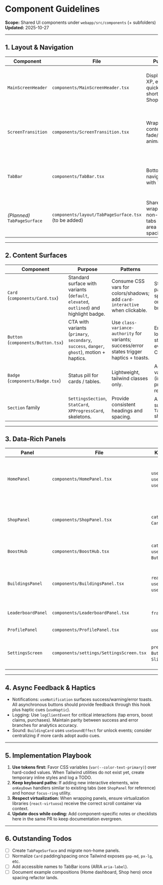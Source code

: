 # Component Guidelines

**Scope:** Shared UI components under `webapp/src/components` (+ subfolders)
**Updated:** 2025-10-27

---

## 1. Layout & Navigation

| Component | File | Purpose | Key Props | Notes |
|-----------|------|---------|-----------|-------|
| `MainScreenHeader` | `components/MainScreenHeader.tsx` | Displays level, XP, energy, quick shortcuts to Shop/Settings. | `level`, `energy`, `xpProgress`, callbacks. | Sticks to top; relies on safe-area padding from `App.tsx`.
| `ScreenTransition` | `components/ScreenTransition.tsx` | Wraps tab content with fade/slide animations. | `type` (`fade`/`slide`/`slide-right`). | Keep duration within 0.3–0.4 s; do not nest multiple transitions.
| `TabBar` | `components/TabBar.tsx` | Bottom navigation with 7 tabs. | `tabs`, `active`, `onChange`. | Already keyboard accessible; ensure icons have accessible labels.
| *(Planned)* `TabPageSurface` | `components/layout/TabPageSurface.tsx` (to be added) | Shared wrapper for non-home tabs (safe-area padding, spacing). | `insetTop`, `className`. | Introduce as part of spacing alignment initiative.

---

## 2. Content Surfaces

| Component | Purpose | Patterns | ToDos |
|-----------|---------|----------|-------|
| `Card` (`components/Card.tsx`) | Standard surface with variants (`default`, `elevated`, `outlined`) and highlight badge. | Consume CSS vars for colors/shadows; add `card-interactive` when clickable. | Standardize padding via spacing tokens once Tailwind bridge lands.
| `Button` (`components/Button.tsx`) | CTA with variants (`primary`, `secondary`, `success`, `danger`, `ghost`), motion + haptics. | Use `class-variance-authority` for variants; success/error states trigger haptics + toasts. | Ensure loading/success states used for every async CTA.
| `Badge` (`components/Badge.tsx`) | Status pill for cards / tables. | Lightweight, tailwind classes only. | Add semantic variants (info/warning) if product requests.
| `Section` family | `SettingsSection`, `StatCard`, `XPProgressCard`, skeletons. | Provide consistent headings and spacing. | Align to new surfaces once `TabPageSurface` shipped.

---

## 3. Data-Rich Panels

| Panel | File | Key Dependencies | UX Notes |
|-------|------|------------------|----------|
| `HomePanel` | `components/HomePanel.tsx` | `useDevicePerformance`, `useSafeArea`, `useNotification`. | Central tap CTA – keep pointer events optimized; uses `Button` for prestige path. Consider migrating static padding to tokens.
| `ShopPanel` | `components/ShopPanel.tsx` | `catalogStore`, `Button`, `Card`, `Badge`. | Keyboard navigation already implemented. Needs spacing refactor and potential `SectionSurface` extraction.
| `BoostHub` | `components/BoostHub.tsx` | `catalogStore`, `useNotification`, `Button`. | Timer updates via `setInterval`. Remember to clear interval on unmount.
| `BuildingsPanel` | `components/BuildingsPanel.tsx` | `react-virtuoso`, `useGameStore`, `useCatalogStore`. | Ensure virtualization container inherits scroll parent. When adding layout wrapper, pass `scrollParent` from `ScrollContainerContext`.
| `LeaderboardPanel` | `components/LeaderboardPanel.tsx` | `framer-motion`, `Card`. | Responsive table – keep column widths via padding tokens.
| `ProfilePanel` | `components/ProfilePanel.tsx` | `useGameStore`. | Needs keyboard focus and spacing cleanup.
| `SettingsScreen` | `components/settings/SettingsScreen.tsx` | `preferencesStore`, `Button`, `Toggle`, `SliderControl`. | Already handles keyboard arrows; ensure focus outlines visible after spacing updates.

---

## 4. Async Feedback & Haptics

- Notifications: `useNotification` surfaces success/warning/error toasts. All asynchronous buttons should provide feedback through this hook plus haptic cues (`useHaptic`).
- Logging: Use `logClientEvent` for critical interactions (tap errors, boost claims, purchases). Maintain parity between success and error branches for analytics accuracy.
- Sound: `BuildingCard` uses `useSoundEffect` for unlock events; consider centralizing if more cards adopt audio cues.

---

## 5. Implementation Playbook

1. **Use tokens first:** Favor CSS variables (`var(--color-text-primary)`) over hard-coded values. When Tailwind utilities do not exist yet, create temporary inline styles and log a TODO.
2. **Keep keyboard paths:** If adding new interactive elements, wire `onKeyDown` handlers similar to existing tabs (see `ShopPanel` for reference) and honour `focus-ring` utility.
3. **Respect virtualization:** When wrapping panels, ensure virtualization libraries (`react-virtuoso`) receive the correct scroll container via context.
4. **Update docs while coding:** Add component-specific notes or checklists here in the same PR to keep documentation evergreen.

---

## 6. Outstanding Todos

- [ ] Create `TabPageSurface` and migrate non-home panels.
- [ ] Normalize `Card` padding/spacing once Tailwind exposes `gap-md`, `px-lg`, etc.
- [ ] Add accessible names to TabBar icons (ARIA `aria-label`).
- [ ] Document example compositions (Home dashboard, Shop hero) once spacing refactor lands.
